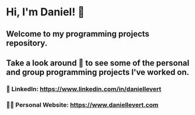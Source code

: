 # Hi, I'm Daniel! 👋
## Welcome to my programming projects repository.
## Take a look around 👀 to see some of the personal and group programming projects I've worked on.
### 🔗 LinkedIn: https://www.linkedin.com/in/daniellevert
### 👨‍💻 Personal Website: https://www.daniellevert.com
